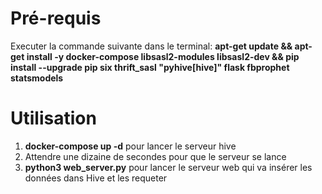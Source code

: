 # Pré-requis
Executer la commande suivante dans le terminal:
__apt-get update && apt-get install -y docker-compose libsasl2-modules libsasl2-dev && pip install --upgrade pip six thrift_sasl "pyhive[hive]" flask fbprophet statsmodels__

# Utilisation
1. __docker-compose up -d__ pour lancer le serveur hive
2. Attendre une dizaine de secondes pour que le serveur se lance
4. __python3 web_server.py__ pour lancer le serveur web qui va insérer les données dans Hive et les requeter
